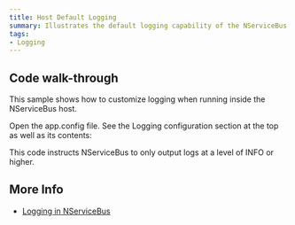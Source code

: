 ```yaml
---
title: Host Default Logging
summary: Illustrates the default logging capability of the NServiceBus host.
tags:
- Logging
---
```


## Code walk-through

This sample shows how to customize logging when running inside the NServiceBus host.

Open the app.config file. See the Logging configuration section at the top as well as its contents:

<!-- import ThresholdConfig -->

This code instructs NServiceBus to only output logs at a level of INFO or higher.

## More Info

 * [Logging in NServiceBus](/nservicebus/logging/)